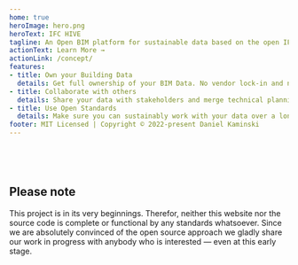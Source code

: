 ```yaml
---
home: true
heroImage: hero.png
heroText: IFC HIVE
tagline: An Open BIM platform for sustainable data based on the open IFC standard.
actionText: Learn More →
actionLink: /concept/
features:
- title: Own your Building Data
  details: Get full ownership of your BIM Data. No vendor lock-in and no data loss when handling IFC data. Access and edit all IFC data objects and attributes
- title: Collaborate with others
  details: Share your data with stakeholders and merge technical plannings back into your building data. Have everybody still working with their prefered software.
- title: Use Open Standards
  details: Make sure you can sustainably work with your data over a long period of time and still read and edit every bit of it. Query, process and link your data in any way which is relevant for your use case.
footer: MIT Licensed | Copyright © 2022-present Daniel Kaminski
---
```


<div style="margin-top: 40px">&nbsp;</div>

## Please note

This project is in its very beginnings. Therefor, neither this website nor the
source code is complete or functional by any standards whatsoever. Since we are
absolutely convinced of the open source approach we gladly share our work in
progress with anybody who is interested — even at this early stage.

<div style="margin-bottom: 100px">&nbsp;</div>
